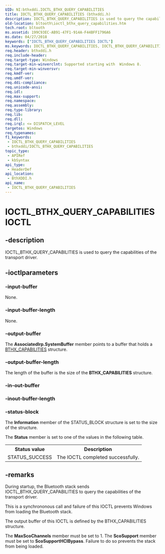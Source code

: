 ```yaml
---
UID: NI:bthxddi.IOCTL_BTHX_QUERY_CAPABILITIES
title: IOCTL_BTHX_QUERY_CAPABILITIES (bthxddi.h)
description: IOCTL_BTHX_QUERY_CAPABILITIES is used to query the capabilities of the transport driver.
old-location: bltooth\ioctl_bthx_query_capabilities.htm
tech.root: bltooth
ms.assetid: 199C93EC-AB91-47F1-914A-F44BFF1796A6
ms.date: 04/27/2018
keywords: ["IOCTL_BTHX_QUERY_CAPABILITIES IOCTL"]
ms.keywords: IOCTL_BTHX_QUERY_CAPABILITIES, IOCTL_BTHX_QUERY_CAPABILITIES control, IOCTL_BTHX_QUERY_CAPABILITIES control code [Bluetooth Devices], bltooth.ioctl_bthx_query_capabilities, bthxddi/IOCTL_BTHX_QUERY_CAPABILITIES
req.header: bthxddi.h
req.include-header: 
req.target-type: Windows
req.target-min-winverclnt: Supported starting with  Windows 8.
req.target-min-winversvr: 
req.kmdf-ver: 
req.umdf-ver: 
req.ddi-compliance: 
req.unicode-ansi: 
req.idl: 
req.max-support: 
req.namespace: 
req.assembly: 
req.type-library: 
req.lib: 
req.dll: 
req.irql: <= DISPATCH_LEVEL
targetos: Windows
req.typenames: 
f1_keywords:
 - IOCTL_BTHX_QUERY_CAPABILITIES
 - bthxddi/IOCTL_BTHX_QUERY_CAPABILITIES
topic_type:
 - APIRef
 - kbSyntax
api_type:
 - HeaderDef
api_location:
 - BthXDDI.h
api_name:
 - IOCTL_BTHX_QUERY_CAPABILITIES
---
```


# IOCTL_BTHX_QUERY_CAPABILITIES IOCTL


## -description

IOCTL_BTHX_QUERY_CAPABILITIES is used to query the capabilities of the transport driver.

## -ioctlparameters

### -input-buffer

None.

### -input-buffer-length

None.

### -output-buffer

The <b>AssociatedIrp.SystemBuffer</b> member points to a buffer that holds a <a href="https://docs.microsoft.com/windows-hardware/drivers/ddi/bthxddi/ns-bthxddi-_bthx_capabilities">BTHX_CAPABILITIES</a> structure.

### -output-buffer-length

The length of the buffer is the size of the <b>BTHX_CAPABILITIES</b> structure.

### -in-out-buffer

### -inout-buffer-length

### -status-block

The 
      <b>Information</b> member of the STATUS_BLOCK structure is set to the size of the structure.

The 
      <b>Status</b> member is set to one of the values in the following table.

<table>
<tr>
<th>Status value</th>
<th>Description</th>
</tr>
<tr>
<td>
STATUS_SUCCESS

</td>
<td>
The IOCTL completed successfully.

</td>
</tr>
</table>

## -remarks

During startup, the Bluetooth stack sends IOCTL_BTHX_QUERY_CAPABILITIES to query the capabilities of the transport driver.

This is a synchrononous call and failure of this IOCTL prevents Windows from loading the Bluetooth stack.

The output buffer of this IOCTL is defined by the BTHX_CAPABILITIES structure.

The <b>MaxScoChannels</b> member must be set to 1. The <b>ScoSupport</b> member must be set to <b>ScoSupportHCIBypass</b>. Failure to do so prevents the stack from being loaded.

